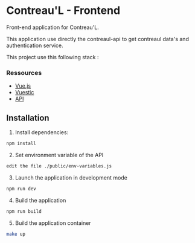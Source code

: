 # Contreau'L - Frontend

Front-end application for Contreau'L.


This application use directly the contreaul-api to get contreaul data's 
and authentication service.

This project use this following stack :

### Ressources
- [Vue.js](https://vuejs.org/api/)
- [Vuestic](https://vuestic.dev/)
- [API](https://github.com/Contreau-L/contreauL-back)

## Installation
1. Install dependencies:
```bash
npm install
```

2. Set environment variable of the API
```bash
edit the file ./public/env-variables.js
```


3. Launch the application in development mode
```bash
npm run dev
```

4. Build the application
```bash
npm run build
```

5. Build the application container
```bash
make up
```

